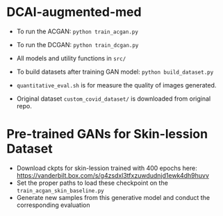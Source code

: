 # DCAI-augmented-med
- To run the ACGAN: ```python train_acgan.py```
- To run the DCGAN: ```python train_dcgan.py```
- All models and utility functions in `src/`

- To build datasets after training GAN model: ```python build_dataset.py```
- `quantitative_eval.sh` is for measure the quality of images generated.
- Original dataset `custom_covid_dataset/` is downloaded from original repo.


# Pre-trained GANs for Skin-lession Dataset
- Download ckpts for skin-lession trained with 400 epochs here: https://vanderbilt.box.com/s/g4zsdxl3tfxzuwdudnjd1ewk4dh9huvv
- Set the proper paths to load these checkpoint on the `train_acgan_skin_baseline.py`
- Generate new samples from this generative model and conduct the corresponding evaluation